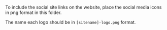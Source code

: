 To include the social site links on the website, place the social media icons in png format in this folder.

The name each logo should be in `[sitename]-logo.png` format.

